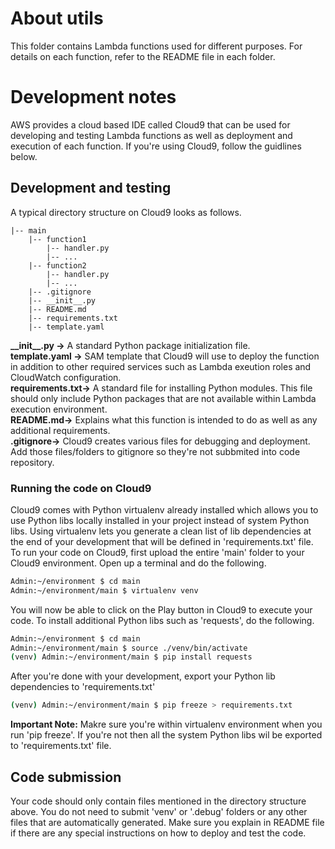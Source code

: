 # About utils

This folder contains Lambda functions used for different purposes. For details on each function, refer to the README file in each folder.


# Development notes

AWS provides a cloud based IDE called Cloud9 that can be used for developing and testing Lambda functions as well as deployment and execution of each function. If you're using Cloud9, follow the guidlines below.

## Development and testing

A typical directory structure on Cloud9 looks as follows.

```
|-- main
    |-- function1
        |-- handler.py
        |-- ...
    |-- function2
        |-- handler.py
        |-- ...
    |-- .gitignore    
    |-- __init__.py
    |-- README.md
    |-- requirements.txt
    |-- template.yaml
```

**\_\_init\_\_.py ->** A standard Python package initialization file.  
**template.yaml ->** SAM template that Cloud9 will use to deploy the function in addition to other required services such as Lambda exeution roles and CloudWatch configuration.  
**requirements.txt->** A standard file for installing Python modules. This file should only include Python packages that are not available within Lambda execution environment.  
**README.md->** Explains what this function is intended to do as well as any additional requirements.  
**.gitignore->** Cloud9 creates various files for debugging and deployment. Add those files/folders to gitignore so they're not subbmited into code repository.  


### Running the code on Cloud9  

Cloud9 comes with Python virtualenv already installed which allows you to use Python libs locally installed in your project instead of system Python libs. Using virtualenv lets you generate a clean list of lib dependencies at the end of your development that will be defined in 'requirements.txt' file. To run your code on Cloud9, first upload the entire 'main' folder to your Cloud9 environment. Open up a terminal and do the following.

```bash
Admin:~/environment $ cd main
Admin:~/environment/main $ virtualenv venv
```

You will now be able to click on the Play button in Cloud9 to execute your code. To install additional Python libs such as 'requests', do the following.

```bash
Admin:~/environment $ cd main
Admin:~/environment/main $ source ./venv/bin/activate
(venv) Admin:~/environment/main $ pip install requests
```

After you're done with your development, export your Python lib dependencies to 'requirements.txt'
```bash
(venv) Admin:~/environment/main $ pip freeze > requirements.txt
```

**Important Note:** Makre sure you're within virtualenv environment when you run 'pip freeze'. If you're not then all the system Python libs wil be exported to 'requirements.txt' file.


## Code submission

Your code should only contain files mentioned in the directory structure above. You do not need to submit 'venv' or '.debug' folders or any other files that are automatically generated. Make sure you explain in README file if there are any special instructions on how to deploy and test the code. 
